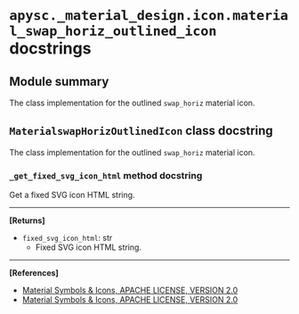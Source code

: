 # `apysc._material_design.icon.material_swap_horiz_outlined_icon` docstrings

## Module summary

The class implementation for the outlined `swap_horiz` material icon.

## `MaterialswapHorizOutlinedIcon` class docstring

The class implementation for the outlined `swap_horiz` material icon.

### `_get_fixed_svg_icon_html` method docstring

Get a fixed SVG icon HTML string.<hr>

**[Returns]**

- `fixed_svg_icon_html`: str
  - Fixed SVG icon HTML string.

<hr>

**[References]**

- [Material Symbols & Icons, APACHE LICENSE, VERSION 2.0](https://fonts.google.com/icons?icon.size=24&icon.color=%23e8eaed)
- [Material Symbols & Icons, APACHE LICENSE, VERSION 2.0](https://www.apache.org/licenses/LICENSE-2.0.html)